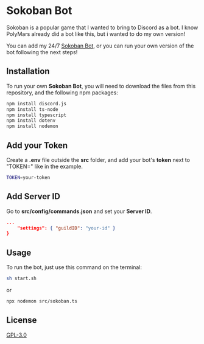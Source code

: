 # Sokoban Bot

Sokoban is a popular game that I wanted to bring to Discord as a bot. I know PolyMars already did a bot like this, but i wanted to do my own version!

You can add my 24/7 [Sokoban Bot](https://itsgox.com/sokoban), or you can run your own version of the bot following the next steps!

## Installation

To run your own **Sokoban Bot**, you will need to download the files from this repository, and the following npm packages:

```bash
npm install discord.js
npm install ts-node
npm install typescript
npm install dotenv
npm install nodemon
```

## Add your Token

Create a **.env** file outside the **src** folder, and add your bot's **token** next to "TOKEN=" like in the example.

```bash
TOKEN=your-token
```

## Add Server ID

Go to **src/config/commands.json** and set your **Server ID**.

```json
...
    "settings": { "guildID": "your-id" }
}
```

## Usage

To run the bot, just use this command on the terminal:

```bash
sh start.sh
```
or
```bash
npx nodemon src/sokoban.ts
```

## License
[GPL-3.0](https://choosealicense.com/licenses/gpl-3.0/)